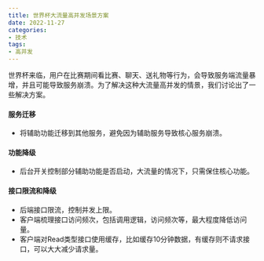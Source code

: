 ```yaml
---
title: 世界杯大流量高并发场景方案
date: 2022-11-27
categories:
- 技术
tags: 
- 高并发
---
```



世界杯来临，用户在比赛期间看比赛、聊天、送礼物等行为，会导致服务端流量暴增，并且可能导致服务崩溃。为了解决这种大流量高并发的情景，我们讨论出了一些解决方案。

<!-- more -->

#### 服务迁移
- 将辅助功能迁移到其他服务，避免因为辅助服务导致核心服务崩溃。

#### 功能降级
- 后台开关控制部分辅助功能是否启动，大流量的情况下，只需保住核心功能。

#### 接口限流和降级
- 后端接口限流，控制并发上限。
- 客户端梳理接口访问频次，包括调用逻辑，访问频次等，最大程度降低访问量。
- 客户端对Read类型接口使用缓存，比如缓存10分钟数据，有缓存则不请求接口，可以大大减少请求量。
